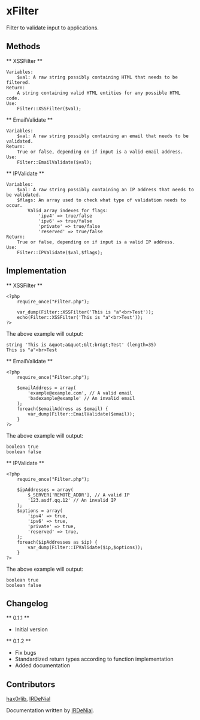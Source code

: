 # xFilter

Filter to validate input to applications.

## Methods

** XSSFilter **
```
Variables:
    $val: A raw string possibly containing HTML that needs to be filtered.
Return:
    A string containing valid HTML entities for any possible HTML code.
Use:
    Filter::XSSFilter($val);
```

** EmailValidate **
```
Variables:
    $val: A raw string possibly containing an email that needs to be validated.
Return:
    True or false, depending on if input is a valid email address.
Use:
    Filter::EmailValidate($val);
```

** IPValidate **
```
Variables:
    $val: A raw string possibly containing an IP address that needs to be validated.
    $flags: An array used to check what type of validation needs to occur.
        Valid array indexes for flags:
            'ipv4' => true/false
            'ipv6' => true/false
            'private' => true/false
            'reserved' => true/false
Return:
    True or false, depending on if input is a valid IP address.
Use:
    Filter::IPValidate($val,$flags);
```

## Implementation

** XSSFilter **
```
<?php 
    require_once("Filter.php");

    var_dump(Filter::XSSFilter('This is "a"<br>Test'));
    echo(Filter::XSSFilter('This is "a"<br>Test'));
?>
```
The above example will output:
```
string 'This is &quot;a&quot;&lt;br&gt;Test' (length=35)
This is "a"<br>Test
```

** EmailValidate **
```
<?php 
    require_once("Filter.php");

    $emailAddress = array(
        'example@example.com', // A valid email
        'badexample@example' // An invalid email
    );
    foreach($emailAddress as $email) {
        var_dump(Filter::EmailValidate($email));
    }
?>
```
The above example will output:
```
boolean true
boolean false
```

** IPValidate **
```
<?php 
    require_once("Filter.php");

    $ipAddresses = array(
        $_SERVER['REMOTE_ADDR'], // A valid IP
        '123.asdf.qq.12' // An invalid IP
    );
    $options = array(
        'ipv4' => true,
        'ipv6' => true,
        'private' => true,
        'reserved' => true,
    );
    foreach($ipAddresses as $ip) {
        var_dump(Filter::IPValidate($ip,$options));
    }
?>
```
The above example will output:
```
boolean true
boolean false
```

## Changelog
** 0.1.1 **
* Initial version

** 0.1.2 **
* Fix bugs
* Standardized return types according to function implementation
* Added documentation

## Contributors

[hax0rlib](https://github.com/hax0rlib), [IRDeNial](https://github.com/IRDeNial)

Documentation written by [IRDeNial](https://github.com/IRDeNial).